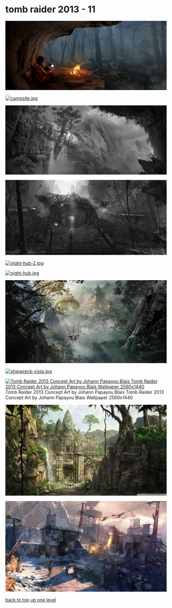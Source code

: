 # tomb raider 2013 - 11
[![basecamp.jpg](https://raw.githubusercontent.com/buckmanc/wallpapers/main/desktop/tomb%20raider%202013/basecamp.jpg "basecamp.jpg")](https://raw.githubusercontent.com/buckmanc/wallpapers/main/desktop/tomb%20raider%202013/basecamp.jpg)

[![campsite.jpg](https://raw.githubusercontent.com/buckmanc/wallpapers/main/desktop/tomb%20raider%202013/campsite.jpg "campsite.jpg")](https://raw.githubusercontent.com/buckmanc/wallpapers/main/desktop/tomb%20raider%202013/campsite.jpg)

[![cliffhanger.jpg](https://raw.githubusercontent.com/buckmanc/wallpapers/main/desktop/tomb%20raider%202013/cliffhanger.jpg "cliffhanger.jpg")](https://raw.githubusercontent.com/buckmanc/wallpapers/main/desktop/tomb%20raider%202013/cliffhanger.jpg)

[![gate.jpg](https://raw.githubusercontent.com/buckmanc/wallpapers/main/desktop/tomb%20raider%202013/gate.jpg "gate.jpg")](https://raw.githubusercontent.com/buckmanc/wallpapers/main/desktop/tomb%20raider%202013/gate.jpg)

[![night-hub-2.jpg](https://raw.githubusercontent.com/buckmanc/wallpapers/main/desktop/tomb%20raider%202013/night-hub-2.jpg "night-hub-2.jpg")](https://raw.githubusercontent.com/buckmanc/wallpapers/main/desktop/tomb%20raider%202013/night-hub-2.jpg)

[![night-hub.jpg](https://raw.githubusercontent.com/buckmanc/wallpapers/main/desktop/tomb%20raider%202013/night-hub.jpg "night-hub.jpg")](https://raw.githubusercontent.com/buckmanc/wallpapers/main/desktop/tomb%20raider%202013/night-hub.jpg)

[![parachute-descent-xl.jpg](https://raw.githubusercontent.com/buckmanc/wallpapers/main/desktop/tomb%20raider%202013/parachute-descent-xl.jpg "parachute-descent-xl.jpg")](https://raw.githubusercontent.com/buckmanc/wallpapers/main/desktop/tomb%20raider%202013/parachute-descent-xl.jpg)

[![shipwreck-vista.jpg](https://raw.githubusercontent.com/buckmanc/wallpapers/main/desktop/tomb%20raider%202013/shipwreck-vista.jpg "shipwreck-vista.jpg")](https://raw.githubusercontent.com/buckmanc/wallpapers/main/desktop/tomb%20raider%202013/shipwreck-vista.jpg)

[![Tomb Raider 2013 Concept Art by Johann Papayou Blais
Tomb Raider 2013 Concept Art by Johann Papayou Blais Wallpaper 2560x1440](https://raw.githubusercontent.com/buckmanc/wallpapers/main/desktop/tomb%20raider%202013/tomb_raider_2013_concept_art_by_johann_papayou_blais-wallpaper-2560x1440.jpg "Tomb Raider 2013 Concept Art by Johann Papayou Blais
Tomb Raider 2013 Concept Art by Johann Papayou Blais Wallpaper 2560x1440")](https://raw.githubusercontent.com/buckmanc/wallpapers/main/desktop/tomb%20raider%202013/tomb_raider_2013_concept_art_by_johann_papayou_blais-wallpaper-2560x1440.jpg)\
Tomb Raider 2013 Concept Art by Johann Papayou Blais
Tomb Raider 2013 Concept Art by Johann Papayou Blais Wallpaper 2560x1440

[![Tomb Raider Underworld Art Wallpaper 1920x1080 Tomb Raider ....jpg](https://raw.githubusercontent.com/buckmanc/wallpapers/main/desktop/tomb%20raider%202013/Tomb%20Raider%20Underworld%20Art%20Wallpaper%201920x1080%20Tomb%20Raider%20....jpg "Tomb Raider Underworld Art Wallpaper 1920x1080 Tomb Raider ....jpg")](https://raw.githubusercontent.com/buckmanc/wallpapers/main/desktop/tomb%20raider%202013/Tomb%20Raider%20Underworld%20Art%20Wallpaper%201920x1080%20Tomb%20Raider%20....jpg)

[![WW2-SOS.jpg](https://raw.githubusercontent.com/buckmanc/wallpapers/main/desktop/tomb%20raider%202013/WW2-SOS.jpg "WW2-SOS.jpg")](https://raw.githubusercontent.com/buckmanc/wallpapers/main/desktop/tomb%20raider%202013/WW2-SOS.jpg)



[back to top](#)
[up one level](/desktop/README.MD)
